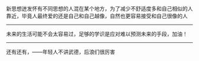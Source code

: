 新思想迸发怀有不同思想的人混在某个地方，为了减少不舒适度多和自己相似的人靠近，毕竟人最终爱的还是自己和自己越像，自然也更容易接受和自己很像的人



---

未来的生活可能不会太容易过，足够的学识是应对难以预测未来的手段，加油！

---

还有还有，——年轻人不讲武德，后浪们很厉害